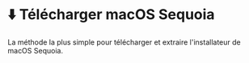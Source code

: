 # ⬇️ Télécharger macOS Sequoia
La méthode la plus simple pour télécharger et extraire l'installateur de macOS Sequoia.
